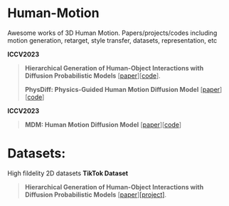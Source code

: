 # Human-Motion
Awesome works of 3D Human Motion. Papers/projects/codes including motion generation, retarget, style transfer, datasets, representation, etc

**ICCV2023**

> **Hierarchical Generation of Human-Object Interactions with Diffusion Probabilistic Models** [[paper](https://zju3dv.github.io/hghoi/files/paper.pdf)][[code](https://github.com/zju3dv/hghoi/tree/main)].
> 
> **PhysDiff: Physics-Guided Human Motion Diffusion Model** [[paper](https://openaccess.thecvf.com/content/ICCV2023/papers/Yuan_PhysDiff_Physics-Guided_Human_Motion_Diffusion_Model_ICCV_2023_paper.pdf)][[code](https://nvlabs.github.io/PhysDiff/)]
>
**ICCV2023**
> **MDM: Human Motion Diffusion Model** [[paper](https://arxiv.org/abs/2209.14916)][[code](https://guytevet.github.io/mdm-page/)]

# Datasets:

High fildelity 2D datasets
**TikTok Dataset**
> **Hierarchical Generation of Human-Object Interactions with Diffusion Probabilistic Models** [[paper](https://arxiv.org/pdf/2103.03319v1.pdf)][[project]](https://github.com/zju3dv/hghoi/tree/main).
